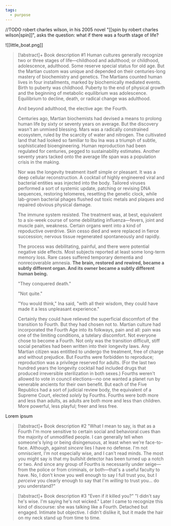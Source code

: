 ```yaml
---
tags:
  - purpose
---
```

//TODO
robert charles wilson, in his 2005 novel "[[spin by robert charles wilson|spin]]", asks the question: what if there was a fourth stage of life?

![[little_boat.png]]

> [!abstract]+ Book description #1
> Human cultures generally recognize two or three stages of life—childhood and adulthood; or childhood, adolescence, adulthood. Some reserve special status for old age. But the Martian custom was unique and depended on their centuries-long mastery of biochemistry and genetics. The Martians counted human lives in four installments, marked by biochemically mediated events. Birth to puberty was childhood. Puberty to the end of physical growth and the beginning of metabolic equilibrium was adolescence. Equilibrium to decline, death, or radical change was adulthood.
> 
> And beyond adulthood, the elective age: the Fourth.
> 
> Centuries ago, Martian biochemists had devised a means to prolong human life by sixty or seventy years on average. But the discovery wasn't an unmixed blessing. Mars was a radically constrained ecosystem, ruled by the scarcity of water and nitrogen. The cultivated land that had looked so familiar to Ibu Ina was a triumph of subtle, sophisticated bioengineering. Human reproduction had been regulated for centuries, pegged to sustainability estimates. Another seventy years tacked onto the average life span was a population crisis in the making.
> 
> Nor was the longevity treatment itself simple or pleasant. It was a deep cellular reconstruction. A cocktail of highly engineered viral and bacterial entities was injected into the body. Tailored viruses performed a sort of systemic update, patching or revising DNA sequences, restoring telomeres, resetting the genetic clock, while lab-grown bacterial phages flushed out toxic metals and plaques and repaired obvious physical damage.
> 
> The immune system resisted. The treatment was, at best, equivalent to a six-week course of some debilitating influenza—fevers, joint and muscle pain, weakness. Certain organs went into a kind of repoductive overdrive. Skin cesso died and were replaced in fierce succession; nervous tissue regenerated spontaneously and rapidly.
> 
> The process was debilitating, painful, and there were potential negative side effects. Most subjects reported at least some long-term memory loss. Rare cases suffered temporary dementia and nonrecoverable amnesia. **The brain, restored and rewired, became a subtly different organ. And its owner became a subtly different human being.**
> 
> "They conquered death."
> 
> "Not quite."
> 
> "You would think," Ina said, "with all their wisdom, they could have made it a less unpleasant experience."
> 
> Certainly they could have relieved the superficial discomfort of the transition to Fourth. But they had chosen not to. Martian culture had incorporated the Fourth Age into its folkways, pain and all: pain was one of the limiting conditions, a tutelary discomfort. Not everyone chose to become a Fourth. Not only was the transition difficult, stiff social penalties had been written into their longevity laws. Any Martian citizen was entitlted to undergo the treatment, free of charge and without prejudice. But Fourths were forbidden to reproduce; reproduction was a privilege reserved for adults. (For the last two hundred years the longevity cocktail had included drugs that produced irreversible sterilization in both sexes.) Fourths weren't allowed to vote in council elections—no one wanted a planet run by venerable ancients for their own benefit. But each of the Five Republics had a sort of judicial review body, the equivalent of a Supreme Court, elected *solely* by Fourths. Fourths were both more and less than adults, as adults are both more and less than children. More powerful, less playful; freer and less free.

Lorem ipsum


> [!abstract]+ Book description #2
> "What I mean to say, is that as a Fourth I'm more sensitive to certain social and behavioral cues than the majority of unmodified people. I can generally tell when someone's lying or being disingenuous, at least when we're face-to-face. Although, against *sincere* lies I have no defense. I'm not omniscient, I'm not especially wise, and I can't read minds. The most you might say is that my bullshit detector has been turned up a notch or two. And since any group of Fourths is necessarily under seige—from the police or from criminals, or both—that's a useful faculty to have. No, I don't know you well enough to say I full trust you, but I *perceive* you clearly enough to say that I'm *willing* to trust you... do you understand?"



> [!abstract]+ Book description #3
> "Even if it killed you?"
> "I didn't say he's wise. I'm saying he's not wicked."
> Later I came to recognize this kind of discourse: she was talking like a Fourth. Detached but engaged. Intimate but objective. I didn't dislike it, but it made the hair on my neck stand up from time to time.

[^1]: Robert Charles Wilson. (2005). *Spin*, p.166–167
[^2]: Robert Charles Wilson. (2007). *Axis*, p.79–80